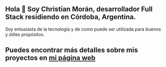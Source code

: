 ## Hola :wave: Soy Christian Morán, desarrollador Full Stack residiendo en Córdoba, Argentina.

Soy entusiasta de la tecnología y de como puede ser utilizada para buenos y útiles propósitos.


<!-- Mis skills incluyen: ![alt_text](https://github.com/chrisrm86/chrisrm86/blob/main/skills.png?raw=true) -->
<!--
## He realizado proyectos como:

- Scripts Python y Ruby para suites de tests automatizados que corren en Jenkins.
- Aplicaciones web frontend desarrolladas con React.js y Angular, algunas conectadas a Firebase/Firestore.
- Aplicaciones web backend realizadas con Django.
- API´s con Node.js (Express y MongoDB).
- Juegos para S.O. Android disponibles en [Google Play Store](https://play.google.com/store/apps/developer?id=Christian+Mor%C3%A1n)

### Tambíen tengo algunos pequeños proyectos en [CodePen](https://codepen.io/chrisrm8) -->
<!--![alt_text](https://github.com/chrisrm86/chrisrm86/blob/main/skills.png?raw=true)-->
## Puedes encontrar más detalles sobre mis proyectos en [mi página web](https://christianmoran.netlify.app)
</p>  
<br>
